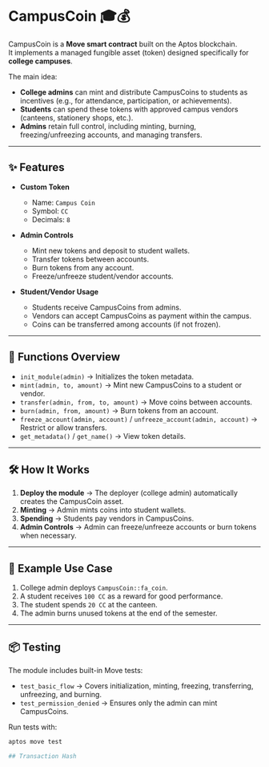 # CampusCoin 🎓💰

CampusCoin is a **Move smart contract** built on the Aptos blockchain.  
It implements a managed fungible asset (token) designed specifically for **college campuses**.  

The main idea:  
- **College admins** can mint and distribute CampusCoins to students as incentives (e.g., for attendance, participation, or achievements).  
- **Students** can spend these tokens with approved campus vendors (canteens, stationery shops, etc.).  
- **Admins** retain full control, including minting, burning, freezing/unfreezing accounts, and managing transfers.

---

## ✨ Features

- **Custom Token**  
  - Name: `Campus Coin`  
  - Symbol: `CC`  
  - Decimals: `8`  

- **Admin Controls**
  - Mint new tokens and deposit to student wallets.  
  - Transfer tokens between accounts.  
  - Burn tokens from any account.  
  - Freeze/unfreeze student/vendor accounts.  

- **Student/Vendor Usage**
  - Students receive CampusCoins from admins.  
  - Vendors can accept CampusCoins as payment within the campus.  
  - Coins can be transferred among accounts (if not frozen).  

---

## 📜 Functions Overview

- `init_module(admin)` → Initializes the token metadata.  
- `mint(admin, to, amount)` → Mint new CampusCoins to a student or vendor.  
- `transfer(admin, from, to, amount)` → Move coins between accounts.  
- `burn(admin, from, amount)` → Burn tokens from an account.  
- `freeze_account(admin, account)` / `unfreeze_account(admin, account)` → Restrict or allow transfers.  
- `get_metadata()` / `get_name()` → View token details.  

---

## 🛠 How It Works

1. **Deploy the module** → The deployer (college admin) automatically creates the CampusCoin asset.  
2. **Minting** → Admin mints coins into student wallets.  
3. **Spending** → Students pay vendors in CampusCoins.  
4. **Admin Controls** → Admin can freeze/unfreeze accounts or burn tokens when necessary.  

---

## 🚀 Example Use Case

1. College admin deploys `CampusCoin::fa_coin`.  
2. A student receives `100 CC` as a reward for good performance.  
3. The student spends `20 CC` at the canteen.  
4. The admin burns unused tokens at the end of the semester.  

---

## 📦 Testing

The module includes built-in Move tests:  
- `test_basic_flow` → Covers initialization, minting, freezing, transferring, unfreezing, and burning.  
- `test_permission_denied` → Ensures only the admin can mint CampusCoins.  

Run tests with:
```bash
aptos move test

## Transaction Hash

